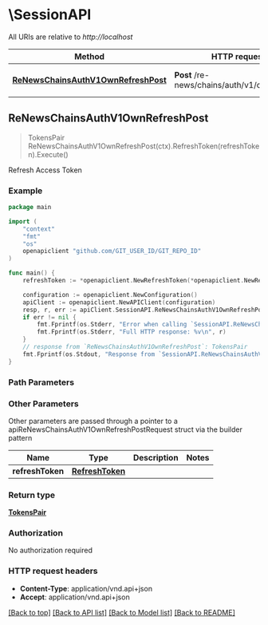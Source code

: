 # \SessionAPI

All URIs are relative to *http://localhost*

Method | HTTP request | Description
------------- | ------------- | -------------
[**ReNewsChainsAuthV1OwnRefreshPost**](SessionAPI.md#ReNewsChainsAuthV1OwnRefreshPost) | **Post** /re-news/chains/auth/v1/own/refresh | Refresh Access Token



## ReNewsChainsAuthV1OwnRefreshPost

> TokensPair ReNewsChainsAuthV1OwnRefreshPost(ctx).RefreshToken(refreshToken).Execute()

Refresh Access Token



### Example

```go
package main

import (
	"context"
	"fmt"
	"os"
	openapiclient "github.com/GIT_USER_ID/GIT_REPO_ID"
)

func main() {
	refreshToken := *openapiclient.NewRefreshToken(*openapiclient.NewRefreshTokenData("Type_example", *openapiclient.NewRefreshTokenDataAttributes("eyJhbGciOiJIUzI1NiIsInR5cCI6IkpXVCJ9..."))) // RefreshToken | 

	configuration := openapiclient.NewConfiguration()
	apiClient := openapiclient.NewAPIClient(configuration)
	resp, r, err := apiClient.SessionAPI.ReNewsChainsAuthV1OwnRefreshPost(context.Background()).RefreshToken(refreshToken).Execute()
	if err != nil {
		fmt.Fprintf(os.Stderr, "Error when calling `SessionAPI.ReNewsChainsAuthV1OwnRefreshPost``: %v\n", err)
		fmt.Fprintf(os.Stderr, "Full HTTP response: %v\n", r)
	}
	// response from `ReNewsChainsAuthV1OwnRefreshPost`: TokensPair
	fmt.Fprintf(os.Stdout, "Response from `SessionAPI.ReNewsChainsAuthV1OwnRefreshPost`: %v\n", resp)
}
```

### Path Parameters



### Other Parameters

Other parameters are passed through a pointer to a apiReNewsChainsAuthV1OwnRefreshPostRequest struct via the builder pattern


Name | Type | Description  | Notes
------------- | ------------- | ------------- | -------------
 **refreshToken** | [**RefreshToken**](RefreshToken.md) |  | 

### Return type

[**TokensPair**](TokensPair.md)

### Authorization

No authorization required

### HTTP request headers

- **Content-Type**: application/vnd.api+json
- **Accept**: application/vnd.api+json

[[Back to top]](#) [[Back to API list]](../README.md#documentation-for-api-endpoints)
[[Back to Model list]](../README.md#documentation-for-models)
[[Back to README]](../README.md)

